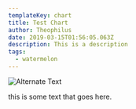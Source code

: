 ```yaml
---
templateKey: chart
title: Test Chart
author: Theophilus
date: 2019-03-15T01:56:05.063Z
description: This is a description
tags:
  - watermelon
---
```


![Alternate Text](/images/watermelon.png 'Title of Image')

this is some text that goes here.
